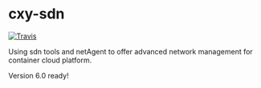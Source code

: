 # cxy-sdn
[![Travis](https://travis-ci.org/WIZARD-CXY/cxy-sdn.svg?branch=master)](https://travis-ci.org/WIZARD-CXY/cxy-sdn)

Using sdn tools and netAgent to offer advanced network management for container cloud platform.

Version 6.0 ready!

